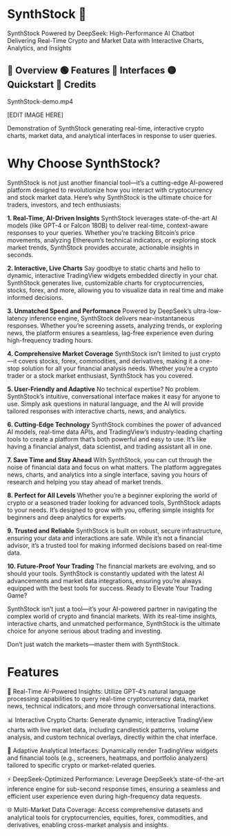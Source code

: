 # SynthStock 🚀
SynthStock Powered by DeepSeek: High-Performance AI Chatbot Delivering Real-Time Crypto and Market Data with Interactive Charts, Analytics, and Insights

## 🔵 **Overview 🟢  Features 🔵 Interfaces 🟡 Quickstart 🔴 Credits**

SynthStock-demo.mp4

[EDIT IMAGE HERE]

Demonstration of SynthStock generating real-time, interactive crypto charts, market data, and analytical interfaces in response to user queries.  

# **Why Choose SynthStock?**

SynthStock is not just another financial tool—it’s a cutting-edge AI-powered platform designed to revolutionize how you interact with cryptocurrency and stock market data. Here’s why SynthStock is the ultimate choice for traders, investors, and tech enthusiasts:

**1. Real-Time, AI-Driven Insights**
SynthStock leverages state-of-the-art AI models (like GPT-4 or Falcon 180B) to deliver real-time, context-aware responses to your queries. Whether you’re tracking Bitcoin’s price movements, analyzing Ethereum’s technical indicators, or exploring stock market trends, SynthStock provides accurate, actionable insights in seconds.

**2. Interactive, Live Charts**
Say goodbye to static charts and hello to dynamic, interactive TradingView widgets embedded directly in your chat. SynthStock generates live, customizable charts for cryptocurrencies, stocks, forex, and more, allowing you to visualize data in real time and make informed decisions.

**3. Unmatched Speed and Performance**
Powered by DeepSeek’s ultra-low-latency inference engine, SynthStock delivers near-instantaneous responses. Whether you’re screening assets, analyzing trends, or exploring news, the platform ensures a seamless, lag-free experience even during high-frequency trading hours.

**4. Comprehensive Market Coverage**
SynthStock isn’t limited to just crypto—it covers stocks, forex, commodities, and derivatives, making it a one-stop solution for all your financial analysis needs. Whether you’re a crypto trader or a stock market enthusiast, SynthStock has you covered.

**5. User-Friendly and Adaptive**
No technical expertise? No problem. SynthStock’s intuitive, conversational interface makes it easy for anyone to use. Simply ask questions in natural language, and the AI will provide tailored responses with interactive charts, news, and analytics.

**6. Cutting-Edge Technology**
SynthStock combines the power of advanced AI models, real-time data APIs, and TradingView’s industry-leading charting tools to create a platform that’s both powerful and easy to use. It’s like having a financial analyst, data scientist, and trading assistant all in one.

**7. Save Time and Stay Ahead**
With SynthStock, you can cut through the noise of financial data and focus on what matters. The platform aggregates news, charts, and analytics into a single interface, saving you hours of research and helping you stay ahead of market trends.

**8. Perfect for All Levels**
Whether you’re a beginner exploring the world of crypto or a seasoned trader looking for advanced tools, SynthStock adapts to your needs. It’s designed to grow with you, offering simple insights for beginners and deep analytics for experts.

**9. Trusted and Reliable**
SynthStock is built on robust, secure infrastructure, ensuring your data and interactions are safe. While it’s not a financial advisor, it’s a trusted tool for making informed decisions based on real-time data.

**10. Future-Proof Your Trading**
The financial markets are evolving, and so should your tools. SynthStock is constantly updated with the latest AI advancements and market data integrations, ensuring you’re always equipped with the best tools for success.
Ready to Elevate Your Trading Game?

SynthStock isn’t just a tool—it’s your AI-powered partner in navigating the complex world of crypto and financial markets. With its real-time insights, interactive charts, and unmatched performance, SynthStock is the ultimate choice for anyone serious about trading and investing.

Don’t just watch the markets—master them with SynthStock.


# **Features**

🤖 Real-Time AI-Powered Insights: Utilize GPT-4’s natural language processing capabilities to query real-time cryptocurrency data, market news, technical indicators, and more through conversational interactions.

📊 Interactive Crypto Charts: Generate dynamic, interactive TradingView charts with live market data, including candlestick patterns, volume analysis, and custom technical overlays, directly within the chat interface.

🔄 Adaptive Analytical Interfaces: Dynamically render TradingView widgets and financial tools (e.g., screeners, heatmaps, and portfolio analyzers) tailored to specific crypto or market-related queries.

⚡ DeepSeek-Optimized Performance: Leverage DeepSeek’s state-of-the-art inference engine for sub-second response times, ensuring a seamless and efficient user experience even during high-frequency data requests.

🌐 Multi-Market Data Coverage: Access comprehensive datasets and analytical tools for cryptocurrencies, equities, forex, commodities, and derivatives, enabling cross-market analysis and insights.
